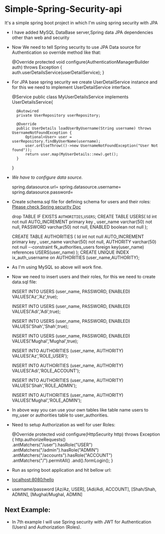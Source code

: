 # Simple-Spring-Security-api
It's a simple spring boot project in which I'm using spring security with JPA

* I have added MySQL DataBase server,Spring data JPA dependencies other than web and security
* Now We need to tell Spring security to use JPA Data source for Authentication so override method like that:

	@Override
	protected void configure(AuthenticationManagerBuilder auth) throws Exception {	
		auth.userDetailsService(userDetailService);
	}
* For JPA base spring security we create UserDetailService instance and for this we need to implement UserDetailService interface.
	
	@Service
	public class MyUserDetailsService implements UserDetailsService{

		@Autowired
		private UserRepository userRepository;
				
		@Override
		public UserDetails loadUserByUsername(String username) throws UsernameNotFoundException {
			Optional<User> user = userRepository.findByUserName(username);
			user.orElseThrow(()->new UsernameNotFoundException("User Not found"));
			return user.map(MyUserDetails::new).get();
		}
	}
	

* *We have to configure data source.*
	
	spring.datasource.url=
	spring.datasource.username=
	spring.datasource.password=

* Create schema.sql file for defining schema for users and their roles: [Please check Spring security Doc](https://docs.spring.io/spring-security/site/docs/current/reference/htmlsingle/#user-schema)
	
	drop TABLE  IF EXISTS `AUTHORITIES`,`USERS`;
	CREATE TABLE USERS(
		Id int	not null AUTO_INCREMENT primary key ,
	    user_name varchar(50) not null,
	    PASSWORD varchar(50) not null,
	    ENABLED boolean not null
	);
	
	CREATE TABLE AUTHORITIES (
		Id int	not null AUTO_INCREMENT primary key ,
	    user_name varchar(50) not null,
	    AUTHORITY varchar(50) not null
	    --constraint fk_authorities_users foreign key(user_name) references USERS(user_name)
	);
	CREATE UNIQUE INDEX ix_auth_username on AUTHORITIES (user_name,AUTHORITY);

* As I'm using MySQL so above will work fine.
* Now we need to insert users and their roles, for this we need to create data.sql file:

	INSERT INTO USERS (user_name, PASSWORD, ENABLED) 
	VALUES('Az','Az',true);
	
	INSERT INTO USERS (user_name, PASSWORD, ENABLED) 
		VALUES('Adi','Adi',true);
	
	INSERT INTO USERS (user_name, PASSWORD, ENABLED) 
		VALUES('Shah','Shah',true);
	
	INSERT INTO USERS (user_name, PASSWORD, ENABLED) 
		VALUES('Mughal','Mughal',true);
	
	INSERT INTO AUTHORITIES (user_name, AUTHORITY)
		VALUES('Az','ROLE_USER');
	
	INSERT INTO AUTHORITIES (user_name, AUTHORITY)
		VALUES('Adi','ROLE_ACCOUNT');
		
	INSERT INTO AUTHORITIES (user_name, AUTHORITY)
		VALUES('Shah','ROLE_ADMIN');
		
	INSERT INTO AUTHORITIES (user_name, AUTHORITY)
		VALUES('Mughal','ROLE_ADMIN');

* In above way you can use your own tables like table name users to my_user or authorities table to user_authorities.
* Need to setup Authorization as well for user Roles:

	@Override
	protected void configure(HttpSecurity http) throws Exception {
		http.authorizeRequests()		
		.antMatchers("/user").hasRole("USER")
		.antMatchers("/admin").hasRole("ADMIN")
		.antMatchers("/accounts").hasRole("ACCOUNT")
		.antMatchers("/").permitAll()
		.and().formLogin();
	} 

* Run as spring boot application and hit bellow url:
* [localhost:8080/hello](http://localhost:8080/hello)
* username/password [Az/Az, USER], [Adi/Adi, ACCOUNT], [Shah/Shah, ADMIN], [Mughal/Mughal, ADMIN]

## Next Example:
* In 7th example I will use Spring security with JWT for Authentication (Users) and Authorization (Roles).